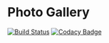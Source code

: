 <h1>Photo Gallery</h1>

[![Build Status](https://travis-ci.org/FanaticFiz/PhotoGallery.svg?branch=master)](https://travis-ci.org/FanaticFiz/PhotoGallery)
[![Codacy Badge](https://api.codacy.com/project/badge/Grade/295cf544607f4c228a1987d8c50da4de)](https://www.codacy.com/app/fanatic83/PhotoGallery?utm_source=github.com&amp;utm_medium=referral&amp;utm_content=FanaticFiz/PhotoGallery&amp;utm_campaign=Badge_Grade)